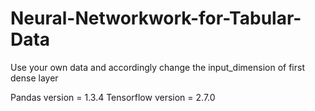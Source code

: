 # Neural-Networkwork-for-Tabular-Data
Use your own data and accordingly change the input_dimension of first dense layer

Pandas version = 1.3.4
Tensorflow version = 2.7.0
